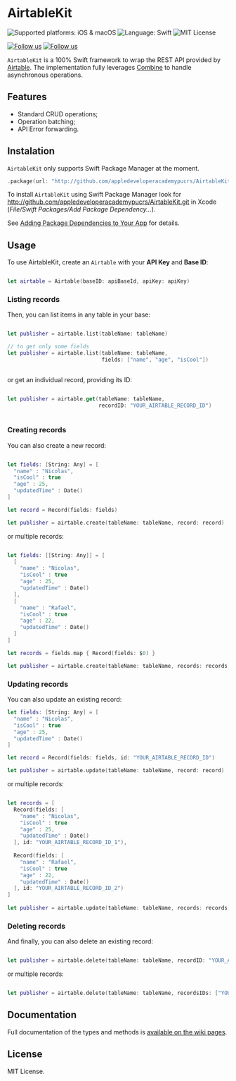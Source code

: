 <!-- Title -->
# AirtableKit

<!-- Future plataform support -->
<!-- [Supported platform: iOS, macOS, tvOS, watchOS](https://img.shields.io/badge/platform-iOS%2C%20macOS%2C%20tvOS%2C%20watchOS-lightgrey) -->

<!-- Current platform support -->
![Supported platforms: iOS & macOS](https://img.shields.io/badge/platform-ios%20%7C%20macos-lightgrey)
![Language: Swift](https://img.shields.io/badge/swift-orange)
![MIT License](https://img.shields.io/badge/license-MIT-brightgreen)


<!-- Social Media -->
[![Follow us](https://img.shields.io/twitter/follow/_nicolaspn?style=social)](https://twitter.com/intent/follow?screen_name=_nicolaspn)
[![Follow us](https://img.shields.io/twitter/follow/rafaelruwer?style=social)](https://twitter.com/intent/follow?screen_name=rafaelruwer)

`AirtableKit` is a 100% Swift framework to wrap the REST API provided by [Airtable](http://api.airtable.com/). The implementation fully leverages [Combine](https://developer.apple.com/documentation/combine) to handle asynchronous operations.

## Features

- Standard CRUD operations;
- Operation batching;
- API Error forwarding.

## Instalation

`AirtableKit` only supports Swift Package Manager at the moment.

```swift
.package(url: "http://github.com/appledeveloperacademypucrs/AirtableKit.git", .upToNextMajor(from: "1.0.0"))
```

To install `AirtableKit` using Swift Package Manager look for http://github.com/appledeveloperacademypucrs/AirtableKit.git in Xcode (*File/Swift Packages/Add Package Dependency...*). 

See [Adding Package Dependencies to Your App](https://developer.apple.com/documentation/xcode/adding_package_dependencies_to_your_app) for details.

## Usage

To use AirtableKit, create an `Airtable` with your __API Key__ and __Base ID__:

``` swift

let airtable = Airtable(baseID: apiBaseId, apiKey: apiKey)

```

### Listing records

Then, you can list items in any table in your base:

``` swift

let publisher = airtable.list(tableName: tableName)

// to get only some fields
let publisher = airtable.list(tableName: tableName,
                              fields: ["name", "age", "isCool"])
        
```

or get an individual record, providing its ID:


``` swift

let publisher = airtable.get(tableName: tableName, 
                             recordID: "YOUR_AIRTABLE_RECORD_ID")
        
```

### Creating records

You can also create a new record:

``` swift

let fields: [String: Any] = [
  "name" : "Nicolas",
  "isCool" : true
  "age" : 25,
  "updatedTime" : Date()
]

let record = Record(fields: fields)

let publisher = airtable.create(tableName: tableName, record: record)

```

or multiple records:

``` swift

let fields: [[String: Any]] = [
  [
    "name" : "Nicolas",
    "isCool" : true
    "age" : 25,
    "updatedTime" : Date()
  ],
  [
    "name" : "Rafael",
    "isCool" : true
    "age" : 22,
    "updatedTime" : Date()
  ]
]

let records = fields.map { Record(fields: $0) }

let publisher = airtable.create(tableName: tableName, records: records)

```

### Updating records

You can also update an existing record:

``` swift
let fields: [String: Any] = [
  "name" : "Nicolas",
  "isCool" : true
  "age" : 25,
  "updatedTime" : Date()
]

let record = Record(fields: fields, id: "YOUR_AIRTABLE_RECORD_ID")

let publisher = airtable.update(tableName: tableName, record: record)

```

or multiple records:

``` swift

let records = [
  Record(fields: [
    "name" : "Nicolas",
    "isCool" : true
    "age" : 25,
    "updatedTime" : Date()
  ], id: "YOUR_AIRTABLE_RECORD_ID_1"),
  
  Record(fields: [
    "name" : "Rafael",
    "isCool" : true
    "age" : 22,
    "updatedTime" : Date()
  ], id: "YOUR_AIRTABLE_RECORD_ID_2")
]
  
let publisher = airtable.update(tableName: tableName, records: records)

```

### Deleting records

And finally, you can also delete an existing record:

``` swift

let publisher = airtable.delete(tableName: tableName, recordID: "YOUR_AIRTABLE_RECORD_ID")

```

or multiple records:

``` swift

let publisher = airtable.delete(tableName: tableName, recordsIDs: ["YOUR_AIRTABLE_RECORD_ID_1", "YOUR_AIRTABLE_RECORD_ID_2"])

```

## Documentation

Full documentation of the types and methods is [available on the wiki pages](https://github.com/appledeveloperacademypucrs/AirtableKit/wiki).

## License

MIT License.
